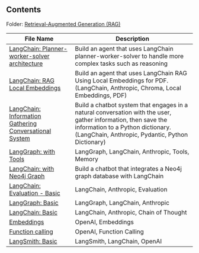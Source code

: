 ## Contents

Folder: [Retrieval-Augmented Generation (RAG)](rag/)

| File Name                  | Description |
| --------------------- | ------------ |
| [LangChain: Planner-worker-solver architecture](rag/llm-agent-openai-langchain-plannerworkersolver.ipynb) | Build an agent that uses LangChain planner-worker-solver to handle more complex tasks such as reasoning |
| [LangChain: RAG Local Embeddings](rag/rag-agent-anthropic-langchain-chroma-pdf.ipynb) | Build an agent that uses LangChain RAG Using Local Embeddings for PDF. (LangChain, Anthropic, Chroma, Local Embeddings, PDF) |
| [LangChain: Information Gathering Conversational System](rag/llm-agent-anthropic-langchain-conversationalform.ipynb) | Build a chatbot system that engages in a natural conversation with the user, gather information, then save the information to a Python dictionary. (LangChain, Anthropic, Pydantic, Python Dictionary) |
| [LangGraph: with Tools](rag/rag-agent-anthropic-langgraph-tools.ipynb) | LangGraph, LangChain, Anthropic, Tools, Memory |
| [LangChain: with Neo4j Graph](rag/rag-agent-anthropic-langchain-neo4j.ipynb) | Build a chatbot that integrates a Neo4j graph database with LangChain |
| [LangChain: Evaluation - Basic](rag/llm-anthropic-langchain-evaluation-basic.ipynb) | LangChain, Anthropic, Evaluation |
| [LangGraph: Basic](rag/rag-agent-anthropic-langgraph-basic.ipynb)      | LangGraph, LangChain, Anthropic |
| [LangChain: Basic](rag/llm-agent-anthropic-langchain-basic.ipynb)      | LangChain, Anthropic, Chain of Thought |
| [Embeddings](rag/rag-chatbot-openai-embeddings.ipynb)                  | OpenAI, Embeddings |
| [Function calling](rag/rag-chatbot-openai-funccal.ipynb)               | OpenAI, Function Calling |
| [LangSmith: Basic](rag/llm-agent-langsmith-basic.ipynb) | LangSmith, LangChain, OpenAI